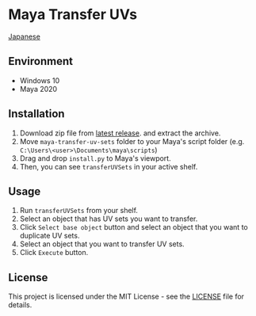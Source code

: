 # Maya Transfer UVs

[Japanese](README-ja.md)

## Environment

- Windows 10
- Maya 2020

## Installation

1. Download zip file from [latest release](https://github.com/NinaMina2737/maya-transfer-uv-sets/releases/latest). and extract the archive.
2. Move `maya-transfer-uv-sets` folder to your Maya's script folder (e.g. `C:\Users\<user>\Documents\maya\scripts`)
3. Drag and drop `install.py` to Maya's viewport.
4. Then, you can see `transferUVSets` in your active shelf.

## Usage

1. Run `transferUVSets` from your shelf.
2. Select an object that has UV sets you want to transfer.
3. Click `Select base object` button and select an object that you want to duplicate UV sets.
4. Select an object that you want to transfer UV sets.
5. Click `Execute` button.

## License

This project is licensed under the MIT License - see the [LICENSE](LICENSE) file for details.
